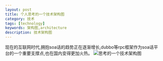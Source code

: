```yaml
---
layout: post
title: 个人思考的一个技术架构图
category: 技术
tags: [technology]
keywords: 架构图,architecture
description: 技术架构图
---
```


现在的互联网时代,拥抱soa话的趋势正在逐渐增长,dubbo等rpc框架作为soa话平台的一个重要支撑点,也在国内变得更加火热。
![思考的一个技术架构图](http://7xpz5v.com1.z0.glb.clouddn.com/%E7%A7%80%E5%A4%9F%E5%9B%BE.jpg)
